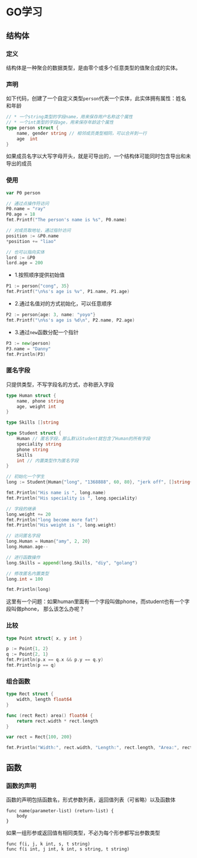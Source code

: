 # GO学习

## 结构体

### 定义

结构体是一种聚合的数据类型，是由零个或多个任意类型的值聚合成的实体。

### 声明

如下代码，创建了一个自定义类型`person`代表一个实体，此实体拥有属性：姓名和年龄
```go
// * 一个string类型的字段name，用来保存用户名称这个属性
// * 一个int类型的字段age，用来保存年龄这个属性
type person struct {
	name, gender string // 相邻成员类型相同，可以合并到一行
	age  int
}
```

如果成员名字以大写字母开头，就是可导出的，一个结构体可能同时包含导出和未导出的成员

### 使用

```go
var P0 person

// 通过点操作符访问
P0.name = "ray"
P0.age = 18
fmt.Printf("The person's name is %s", P0.name)

// 对成员取地址，通过指针访问
position := &P0.name
*position += "liao"

// 也可以指向实体
lord := &P0
lord.age = 200
```

* 1.按照顺序提供初始值

```go
P1 := person{"cong", 35}
fmt.Printf("\n%s's age is %v", P1.name, P1.age)
```

* 2.通过名值对的方式初始化，可以任意顺序

```go
P2 := person{age: 3, name: "yoyo"}
fmt.Printf("\n%s's age is %d\n", P2.name, P2.age)
```

* 3.通过`new`函数分配一个指针

```go
P3 := new(person)
P3.name = "Danny"
fmt.Println(P3)
```

### 匿名字段

只提供类型，不写字段名的方式，亦称嵌入字段

```go
type Human struct {
    name, phone string
    age, weight int
}

type Skills []string

type Student struct {
    Human // 匿名字段，那么默认Student就包含了Human的所有字段
    speciality string
    phone string
    Skills
    int // 内置类型作为匿名字段
}

// 初始化一个学生
long := Student{Human{"long", "1368888", 60, 80}, "jerk off", []string{"code"}, 88}

fmt.Println("His name is ", long.name)
fmt.Println("His speciality is ", long.speciality)

// 字段的继承
long.weight += 20
fmt.Println("long become more fat")
fmt.Println("His weight is ", long.weight)

// 访问匿名字段
long.Human = Human{"amy", 2, 20}
long.Human.age--

// 进行函数操作
long.Skills = append(long.Skills, "diy", "golang")

// 修改匿名内置类型
long.int = 100

fmt.Println(long)
```

这里有一个问题：如果human里面有一个字段叫做phone，而student也有一个字段叫做phone，
那么该怎么办呢？

### 比较

```go
type Point struct{ x, y int }

p := Point{1, 2}
q := Point{2, 1}
fmt.Println(p.x == q.x && p.y == q.y)
fmt.Println(p == q)
```

### 组合函数

```go
type Rect struct {
    width, length float64
}

func (rect Rect) area() float64 {
    return rect.width * rect.length
}

var rect = Rect{100, 200}

fmt.Println("Width:", rect.width, "Length:", rect.length, "Area:", rect.area())
```

## 函数

### 函数的声明

函数的声明包括函数名，形式参数列表，返回值列表（可省略）以及函数体
```
func name(parameter-list) (return-list) {
    body
}
```

如果一组形参或返回值有相同类型，不必为每个形参都写出参数类型
```
func f(i, j, k int, s, t string)
func f(i int, j int, k int, s string, t string)
```